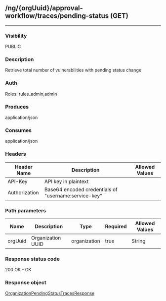 ## /ng/{orgUuid}/approval-workflow/traces/pending-status (GET)
---
### Visibility
PUBLIC
### Description
Retrieve total number of vulnerabilities with pending status change
### Auth
Roles: rules_admin,admin
### Produces
application/json
### Consumes
application/json
### Headers
| Header Name | Description | Allowed Values |
| ----------- | ----------- | ----------- |
| API-Key | API key in plaintext |  |
| Authorization | Base64 encoded credentials of &quot;username:service-key&quot; |  |
### Path parameters
| Name | Description | Type | Required | Allowed Values |
| ----------- | ----------- | ----------- | ----------- | ----------- |
| orgUuid | Organization UUID | organization | true | String |
### Response status code
200 OK - OK
### Response object
[OrganizationPendingStatusTracesResponse](<../../objects/OrganizationPendingStatusTracesResponse.md>)

